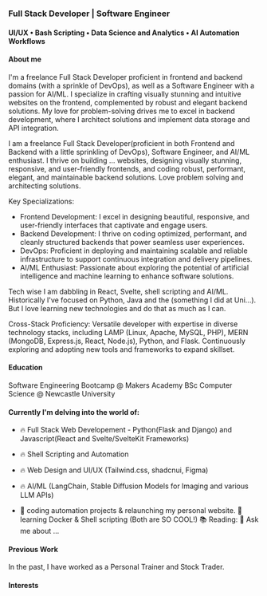 ### Full Stack Developer | Software Engineer
#### UI/UX • Bash Scripting • Data Science and Analytics • AI Automation Workflows

#### About me
I'm a freelance Full Stack Developer proficient in frontend and backend domains (with a sprinkle of DevOps), as well as a Software Engineer with a passion for AI/ML. I specialize in crafting visually stunning and intuitive websites on the frontend, complemented by robust and elegant backend solutions. My love for problem-solving drives me to excel in backend development, where I architect solutions and implement data storage and API integration.

I am a freelance Full Stack Developer(proficient in both Frontend and Backend with a little sprinkling of DevOps), Software Engineer, and AI/ML enthusiast. I thrive on building ... websites, designing visually stunning, responsive, and user-friendly frontends, and coding robust, performant, elegant, and maintainable backend solutions.
Love problem solving and architecting solutions. 

Key Specializations:

- Frontend Development: I excel in designing beautiful, responsive, and user-friendly interfaces that captivate and engage users.
- Backend Development: I thrive on coding optimized, performant, and cleanly structured backends that power seamless user experiences.
- DevOps: Proficient in deploying and maintaining scalable and reliable infrastructure to support continuous integration and delivery pipelines.
- AI/ML Enthusiast: Passionate about exploring the potential of artificial intelligence and machine learning to enhance software solutions.

<!--
I love designing beautiful, responsive and user-friendly frontends and integrating them with  I love coding optimised/performant and cleanly coded backends and deploying them.
I architect solutions
data storage, API integration

I'm into open source
-->


Tech wise I am dabbling in React, Svelte, shell scripting and AI/ML. Historically I've focused on Python, Java and the (something I did at Uni...).
But I love learning new technologies and do that as much as I can.

Cross-Stack Proficiency:
Versatile developer with expertise in diverse technology stacks, including LAMP (Linux, Apache, MySQL, PHP), MERN (MongoDB, Express.js, React, Node.js), Python, and Flask. Continuously exploring and adopting new tools and frameworks to expand skillset.

<!--
Cross Stack proficiency
LAMP, MERN, Python and Flask and always looking to try out new tools to add to my repertoire.


Natural Language Processing (NLP)
Generative AI models
Machine Learning pipelines - getting into this?
Prompt engineering

Creating operational efficiency with generative AI models through prompt engineering...
-->
#### Education
Software Engineering Bootcamp @ Makers Academy
BSc Computer Science @ Newcastle University  

#### Currently I'm delving into the world of:
- 🔥 Full Stack Web Developement - Python(Flask and Django) and Javascript(React and Svelte/SvelteKit Frameworks)
- 🔥 Shell Scripting and Automation
- 🔥 Web Design and UI/UX (Tailwind.css, shadcnui, Figma)
- 🔥 AI/ML (LangChain, Stable Diffusion Models for Imaging and various LLM APIs)

- 🔭 coding automation projects & relaunching my personal website.
🌱 learning Docker & Shell scripting (Both are SO COOL!)
📚 Reading:
💬 Ask me about ...

#### Previous Work
In the past, I have worked as a Personal Trainer and Stock Trader.

#### Interests
<!--I'm an avid futurist
Crazy about fitness, am a powerlifter and avid climber
cooking - foodie
fashion?

Outside of technology, I loves photography 📸, cooking 🥘 and drinking a lot of tea ☕🍵!
-->

<!--
**codehath/codehath** is a ✨ _special_ ✨ repository because its `README.md` (this file) appears on your GitHub profile.

Here are some ideas to get you started:

- 🔭 I’m currently working on ...
- 🌱 I’m currently learning Javascript (Svelte/SvelteKit and React Frameworks) and how to use AI (Stable Diffusion Models and LLM APIs)
- 👯 I’m looking to collaborate on AI/Automation projects
- 🤔 I’m looking for help with ...
- 💬 Ask me about ...
- 📫 How to reach me: ...
- ⚡ Fun fact: ...


Futurism
-->
